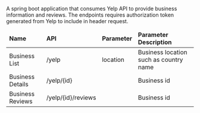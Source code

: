 A spring boot application that consumes Yelp API to provide business information and reviews. The endpoints requires authorization token generated from Yelp to include in header request.

<table>
  <thead>
    <td><strong>Name</strong></td>
    <td><strong>API</strong></td>
    <td><strong>Parameter</strong></td>
    <td><strong>Parameter Description</strong></td>
  </thead>
  <tbody>
    <tr>
      <td>Business List</td>
      <td>/yelp</td>
      <td>location</td>
      <td>Business location such as country name</td>
    </tr>
    <tr>
      <td>Business Details</td>
      <td>/yelp/{id}</td>
      <td></td>
      <td>Business id</td>
    </tr>
    <tr>
      <td>Business Reviews</td>
      <td>/yelp/{id}/reviews</td>
      <td></td>
      <td>Business id</td>
    </tr>
  </tbody>
</table>
